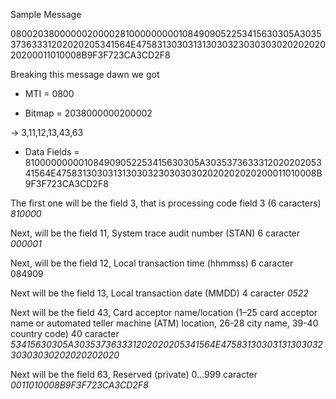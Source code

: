 Sample Message

08002038000000200002810000000001084909052253415630305A303537363331202020205341564E47583130303131303032303030302020202020200011010008B9F3F723CA3CD2F8

Breaking this message dawn we got

- MTI = 0800

- Bitmap = 2038000000200002

-> 3,11,12,13,43,63

- Data Fields = 810000000001084909052253415630305A303537363331202020205341564E47583130303131303032303030302020202020200011010008B9F3F723CA3CD2F8

The first one will be the field 3, that is processing code
field 3 (6 caracters)
*810000*

Next, will be the field 11, System trace audit number (STAN) 6 caracter
*000001*

Next, will be the field 12, Local transaction time (hhmmss) 6 caracter
084909

Next will be the field 13, Local transaction date (MMDD) 4 caracter
*0522*

Next will be the field 43, Card acceptor name/location (1–25 card acceptor name or automated teller machine (ATM) location, 26-28 city name, 39-40 country code) 40 caracter
*53415630305A303537363331202020205341564E4758313030313130303230303030202020202020*

Next will be the field 63, Reserved (private) 0...999 caracter
*0011010008B9F3F723CA3CD2F8*